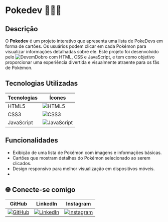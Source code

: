 # Pokedev 👩🏾‍💻

## Descrição 

O **Pokedev** é um projeto interativo que apresenta uma lista de PokeDevs em forma de cartões. Os usuários podem clicar em cada Pokémon para visualizar informações detalhadas sobre ele. Este projeto foi desenvolvido pelo ![DevemDobro](https://github.com/devemdobro) com HTML, CSS e JavaScript, e tem como objetivo proporcionar uma experiência divertida e visualmente atraente para os fãs de Pokémon.

## Tecnologias Utilizadas 

| Tecnologias | Ícones |
|-------------|--------|
| HTML5       | ![HTML5](https://img.shields.io/badge/HTML5-orange?style=for-the-badge&logo=html5&logoColor=white) |
| CSS3        | ![CSS3](https://img.shields.io/badge/CSS3-blue?style=for-the-badge&logo=css3&logoColor=white) |
| JavaScript  | ![JavaScript](https://img.shields.io/badge/JavaScript-yellow?style=for-the-badge&logo=javascript&logoColor=black) |



## Funcionalidades 

- Exibição de uma lista de Pokémon com imagens e informações básicas.
- Cartões que mostram detalhes do Pokémon selecionado ao serem clicados.
- Design responsivo para melhor visualização em dispositivos móveis.
- 
## 🌐 Conecte-se comigo

| GitHub  | LinkedIn | Instagram |
|:-------:|:--------:|:---------:|
| [![GitHub](https://img.shields.io/badge/-GitHub-000000?style=flat&logo=github)](https://github.com/DevTaisPrates) | [![LinkedIn](https://img.shields.io/badge/-LinkedIn-0077B5?style=flat&logo=linkedin)](https://www.linkedin.com/in/taís-prates/) | [![Instagram](https://img.shields.io/badge/-Instagram-ffffff?style=flat&logo=instagram&logoColor=E4405F)](https://www.instagram.com/tais_prates13/) |
